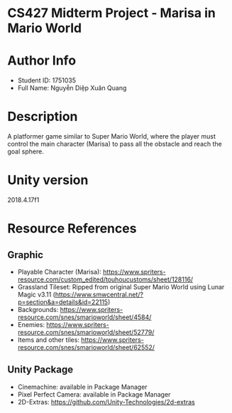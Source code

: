 # CS427 Midterm Project - Marisa in Mario World

# Author Info

- Student ID: 1751035
- Full Name: Nguyễn Diệp Xuân Quang

# Description
A platformer game similar to Super Mario World, where the player must control the main character (Marisa) to pass all the obstacle and reach the goal sphere.

# Unity version
2018.4.17f1

# Resource References

## Graphic

-	Playable Character (Marisa): https://www.spriters-resource.com/custom_edited/touhoucustoms/sheet/128116/
-	Grassland Tileset: Ripped from original Super Mario World using Lunar Magic v3.11 (https://www.smwcentral.net/?p=section&a=details&id=22115)
-	Backgrounds: https://www.spriters-resource.com/snes/smarioworld/sheet/4584/
-	Enemies: https://www.spriters-resource.com/snes/smarioworld/sheet/52779/
-	Items and other tiles: https://www.spriters-resource.com/snes/smarioworld/sheet/62552/

## Unity Package

-	Cinemachine: available in Package Manager
-	Pixel Perfect Camera: available in Package Manager
-	2D-Extras: https://github.com/Unity-Technologies/2d-extras

